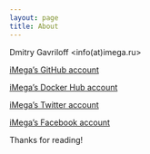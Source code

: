 ```yaml
---
layout: page
title: About
---
```


Dmitry Gavriloff <info(at)imega.ru>

[iMega’s GitHub account](https://github.com/iMega)

[iMega’s Docker Hub account](https://hub.docker.com/u/imega/)

[iMega’s Twitter account](https://twitter.com/iMegaCompany)

[iMega’s Facebook account](https://www.facebook.com/iMegaCompany)

Thanks for reading!
